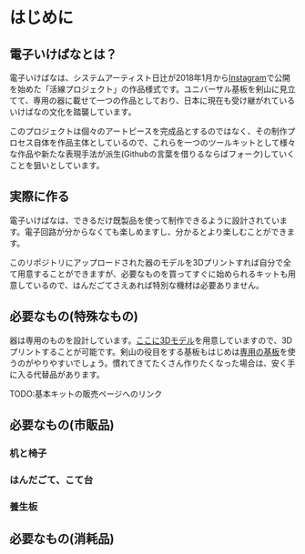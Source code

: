 # はじめに

## 電子いけばなとは？

電子いけばなは、システムアーティスト日辻が2018年1月から[Instagram](https://instagram.com/kassen_project/)で公開を始めた「活線プロジェクト」の作品様式です。ユニバーサル基板を剣山に見立てて、専用の器に載せて一つの作品としており、日本に現在も受け継がれているいけばなの文化を踏襲しています。

このプロジェクトは個々のアートピースを完成品とするのではなく、その制作プロセス自体を作品主体としているので、これらを一つのツールキットとして様々な作品や新たな表現手法が派生(Githubの言葉を借りるならばフォーク)していくことを狙いとしています。

## 実際に作る

電子いけばなは、できるだけ既製品を使って制作できるように設計されています。電子回路が分からなくても楽しめますし、分かるとより楽しむことができます。

このリポジトリにアップロードされた器のモデルを3Dプリントすれば自分で全て用意することができますが、必要なものを買ってすぐに始められるキットも用意しているので、はんだごてさえあれば特別な機材は必要ありません。

## 必要なもの(特殊なもの)

器は専用のものを設計しています。[ここに3Dモデル](../resources/vase)を用意していますので、3Dプリントすることが可能です。剣山の役目をする基板もはじめは[専用の基板](../resources/pcb)を使うのがやりやすいでしょう。慣れてきてたくさん作りたくなった場合は、安く手に入る代替品があります。

TODO:基本キットの販売ページへのリンク

## 必要なもの(市販品)

### 机と椅子

### はんだごて、こて台

### 養生板

## 必要なもの(消耗品)